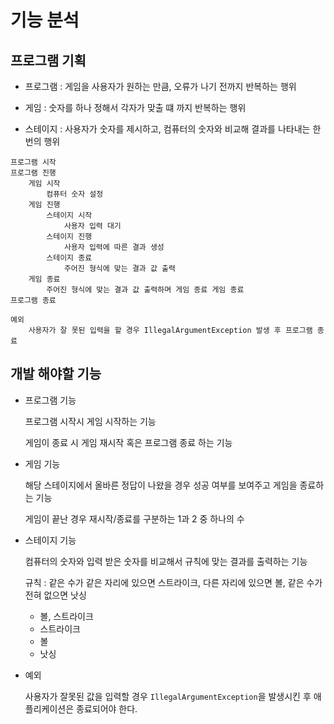 # 기능 분석

## 프로그램 기획

* 프로그램 : 게임을 사용자가 원하는 만큼, 오류가 나기 전까지 반복하는 행위

* 게임 : 숫자를 하나 정해서 각자가 맞출 떄 까지 반복하는 행위

* 스테이지 : 사용자가 숫자를 제시하고, 컴퓨터의 숫자와 비교해 결과를 나타내는 한 번의 행위

```
프로그램 시작
프로그램 진행
    게임 시작
        컴퓨터 숫자 설정
    게임 진행
        스테이지 시작
            사용자 입력 대기
        스테이지 진행
            사용자 입력에 따른 결과 생성
        스테이지 종료
            주어진 형식에 맞는 결과 값 출력
    게임 종료
        주어진 형식에 맞는 결과 값 출력하며 게임 종료 게임 종료
프로그램 종료

예외
    사용자가 잘 못된 입력을 할 경우 IllegalArgumentException 발생 후 프로그램 종료
```

## 개발 해야할 기능

* 프로그램 기능

  프로그램 시작시 게임 시작하는 기능

  게임이 종료 시 게임 재시작 혹은 프로그램 종료 하는 기능

* 게임 기능

  해당 스테이지에서 올바른 정답이 나왔을 경우 성공 여부를 보여주고 게임을 종료하는 기능

  게임이 끝난 경우 재시작/종료를 구분하는 1과 2 중 하나의 수

* 스테이지 기능

  컴퓨터의 숫자와 입력 받은 숫자를 비교해서 규칙에 맞는 결과를 출력하는 기능

  규칙 : 같은 수가 같은 자리에 있으면 스트라이크, 다른 자리에 있으면 볼, 같은 수가 전혀 없으면 낫싱
    * 볼, 스트라이크
    * 스트라이크
    * 볼
    * 낫싱

* 예외

  사용자가 잘못된 값을 입력할 경우 `IllegalArgumentException`을 발생시킨 후 애플리케이션은 종료되어야 한다.

